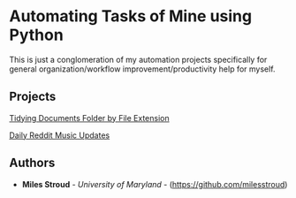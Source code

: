 # Automating Tasks of Mine using Python

This is just a conglomeration of my automation projects specifically for general organization/workflow improvement/productivity help for myself. 

## Projects
[Tidying Documents Folder by File Extension](https://github.com/milesstroud/python-automationhelpers/blob/master/tidy_files.py)

[Daily Reddit Music Updates](https://github.com/milesstroud/python-automationhelpers/blob/master/RedditMusic(P).py)
## Authors

* **Miles Stroud** - *University of Maryland* - (https://github.com/milesstroud)



